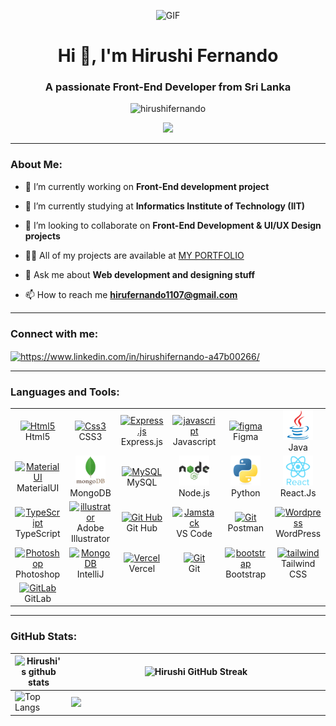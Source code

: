 <p align="center">
<img alt="GIF" src="https://github.com/arsentieva/arsentieva/blob/main/code.gif?raw=true" height="400" width="900" />
 <p/>
   
<h1 align="center">Hi 👋, I'm Hirushi Fernando</h1><p align="center">

<h3 align="center">A passionate Front-End Developer from Sri Lanka</h3>

<p align="center"> <img src="https://komarev.com/ghpvc/?username=hirushifernando&label=Profile%20views&color=0e75b6&style=flat" alt="hirushifernando" /> </p>
<p align="center">
	<a href="https://github.com/Bouaskaoun">
		<img src="https://readme-typing-svg.herokuapp.com?lines=Front+End+Developer;UI+/+UX+Designer;Always%20learning%20new%20things&center=true&width=380&height=45">
	</a>
</p>

---
<h3 align="left">About Me:</h3>

- 🔭 I’m currently working on **Front-End development project**

- 🌱 I’m currently studying at **Informatics Institute of Technology (IIT)**

- 👯 I’m looking to collaborate on **Front-End Development & UI/UX Design projects**

- 👨‍💻 All of my projects are available at [MY PORTFOLIO](#)

- 💬 Ask me about **Web development and designing stuff**

- 📫 How to reach me **hirufernando1107@gmail.com**

---

<h3 align="left">Connect with me:</h3>
<p align="left">
<a href="https://linkedin.com/in/https://www.linkedin.com/in/hirushifernando-a47b00266/" target="blank"><img align="center" src="https://raw.githubusercontent.com/rahuldkjain/github-profile-readme-generator/master/src/images/icons/Social/linked-in-alt.svg" alt="https://www.linkedin.com/in/hirushifernando-a47b00266/" height="30" width="40" /></a>
</p>

---

<h3 align="left">Languages and Tools:</h3>
<table align="center">
  <tr>
      <td align="center" width="96">
      <a href="https://www.w3.org/html/">
        <img src="https://github.com/Scar1109/skill-icons/blob/main/icons/HTML.svg" width="48" height="48" alt="Html5" />
      </a>
      <br>Html5
    </td>
    <td align="center" width="96">
      <a href="https://www.w3schools.com/css/">
        <img src="https://upload.wikimedia.org/wikipedia/commons/thumb/6/62/CSS3_logo.svg/48px-CSS3_logo.svg.png" width="48" height="48" alt="Css3" />
      </a>
      <br>CSS3
    </td>
     <td align="center" width="96">
      <a href="https://expressjs.com" >
        <img src="https://github.com/Scar1109/skill-icons/blob/main/icons/ExpressJS-Light.svg" width="48" height="48" alt="Express.js" />
      </a>
      <br>Express.js
    </td>
     <td align="center" width="96">
      <a href="https://developer.mozilla.org/en-US/docs/Web/JavaScript">
        <img src="https://upload.wikimedia.org/wikipedia/commons/thumb/9/99/Unofficial_JavaScript_logo_2.svg/1024px-Unofficial_JavaScript_logo_2.svg.png" width="48" height="48" alt="javascript" />
      </a>
      <br>Javascript
    </td>
     <td align="center" width="96">
      <a href="https://www.figma.com/">
        <img src="https://www.vectorlogo.zone/logos/figma/figma-icon.svg" width="48" height="48" alt="figma" />
      </a>
      <br>Figma
    </td>
     <td align="center" width="96">
      <a href="https://www.java.com" >
        <img src="https://raw.githubusercontent.com/devicons/devicon/master/icons/java/java-original.svg"  width="48" height="48" alt="java" />
      </a>
      <br>Java
    </td>
  </tr>

  <tr>
     <td align="center" width="96">
      <a href="https://mui.com/">
        <img src="https://github.com/Scar1109/skill-icons/blob/main/icons/MaterialUI-Light.svg" width="48" height="48" alt="MaterialUI" />
      </a>
      <br>MaterialUI
    </td>
      <td align="center" width="96">
      <a href="https://www.mongodb.com/">
        <img src="https://raw.githubusercontent.com/devicons/devicon/master/icons/mongodb/mongodb-original-wordmark.svg" width="48" height="48" alt="MongoDB" />
      </a>
      <br>MongoDB
    </td>
      <td align="center" width="96">
      <a href="https://www.mysql.com/" >
        <img src="https://www.logo.wine/a/logo/MySQL/MySQL-Logo.wine.svg" width="48" height="48" alt="MySQL" />
      </a>
      <br>MySQL
    </td>
     <td align="center" width="96">
      <a href="https://nodejs.org" >
        <img src="https://raw.githubusercontent.com/devicons/devicon/master/icons/nodejs/nodejs-original-wordmark.svg" width="48" height="48" alt="Node.js" />
      </a>
      <br>Node.js
    </td>
     <td align="center" width="96">
        <a href="https://www.python.org">
            <img src="https://raw.githubusercontent.com/devicons/devicon/master/icons/python/python-original.svg" width="48" height="48"
                alt="python" />
        </a>
        <br>Python
    </td>
    <td align="center" width="96">
        <a href="https://reactjs.org/" >
            <img src="https://raw.githubusercontent.com/devicons/devicon/master/icons/react/react-original-wordmark.svg" width="48"
                height="48" alt="react.js" />
        </a>
        <br>React.Js
    </td>
  </tr>
   <tr>
      <td align="center" width="96">
      <a href="https://www.typescriptlang.org/">
        <img src="https://github.com/Scar1109/skill-icons/blob/main/icons/TypeScript.svg" width="48" height="48" alt="TypeScript" />
      </a>
      <br>TypeScript
    </td>
    <td align="center" width="96">
      <a href="https://www.illustrator.com/" >
        <img src="https://github.com/Scar1109/skill-icons/blob/main/icons/Illustrator.svg" width="48" height="48" alt="illustrator" />
      </a>
      <br>Adobe Illustrator
    </td> 
      <td align="center" width="96">
      <a href="https://git-scm.com/">
        <img src="https://github.com/Scar1109/skill-icons/blob/main/icons/Github-Dark.svg" width="48" height="48" alt="Git Hub" />
      </a>
      <br>Git Hub
    </td>
      <td align="center"  width="96">
      <a href="#vscode">
        <img src="https://upload.wikimedia.org/wikipedia/commons/9/9a/Visual_Studio_Code_1.35_icon.svg" width="48" height="48" alt="Jamstack" />
      </a>
      <br>VS Code
    </td>
      <td align="center" width="96">
      <a href="https://postman.com" >
        <img src="https://www.vectorlogo.zone/logos/getpostman/getpostman-icon.svg" width="48" height="48" alt="Git" />
      </a>
      <br>Postman
    </td>
      <td align="center" width="96">
      <a href= "https://www.wordpress.com" >
        <img src="https://github.com/Scar1109/skill-icons/blob/main/icons/Wordpress.svg" width="48" height="48" alt="Wordpress" />
      </a>
      <br>WordPress
    </td>
  </tr>
  <tr>
     <td align="center" width="96">
      <a href="https://www.php.net"  >
        <img src="https://github.com/Scar1109/skill-icons/blob/main/icons/Photoshop.svg?short_path=d680ce0" width="48" height="48" alt="Photoshop" />
      </a>
      <br>Photoshop
    </td>
      <td align="center" width="96">
      <a href="https://www.mongodb.com/">
        <img src="https://github.com/Scar1109/skill-icons/blob/main/icons/Idea-Dark.svg" width="48" height="48" alt="MongoDB" />
      </a>
      <br>IntelliJ
    </td>
      <td align="center" width="96">
      <a href="https://www.mysql.com/" >
        <img src="https://github.com/Scar1109/skill-icons/blob/main/icons/Vercel-Light.svg" width="48" height="48" alt="Vercel" />
      </a>
      <br>Vercel
    </td>
     <td align="center" width="96">
      <a href="https://www.git.com/" >
        <img src="https://github.com/Scar1109/skill-icons/blob/main/icons/Git.svg" width="48" height="48" alt="Git" />
      </a>
      <br>Git
    </td> 
      <td align="center" width="96">
      <a href="https://www.bootstrap.com/" >
        <img src="https://github.com/Scar1109/skill-icons/blob/main/icons/Bootstrap.svg" width="48" height="48" alt="bootstrap" />
      </a>
      <br>Bootstrap
    </td> 
      <td align="center" width="96">
      <a href="https://www.tailwind.com/" >
        <img src="https://github.com/Scar1109/skill-icons/blob/main/icons/TailwindCSS-Dark.svg" width="48" height="48" alt="tailwind" />
      </a>
      <br>Tailwind CSS
    </td> 
  </tr>
  <tr>
     <td align="center" width="96">
      <a href="https://about.gitlab.com/"  >
        <img src="https://github.com/Scar1109/skill-icons/blob/main/icons/GitLab-Light.svg" width="48" height="48" alt="GitLab" />
      </a>
      <br>GitLab
    </td>
  </tr>
</table>

---
<h3 align="left">GitHub Stats:</h3>

| ![Hirushi's github stats](https://github-readme-stats.vercel.app/api?username=hirushifernando&show_icons=true&theme=tokyonight) | ![Hirushi GitHub Streak](https://github-readme-streak-stats.herokuapp.com/?user=hirushifernando&theme=tokyonight) |
| --- | --- |
| ![Top Langs](https://github-readme-stats.vercel.app/api/top-langs/?username=hirushifernando&theme=tokyonight) | <picture> <img align="right" src="https://mir-s3-cdn-cf.behance.net/project_modules/disp/601014116770475.6068beff4640a.gif" width = 400px></picture> |
